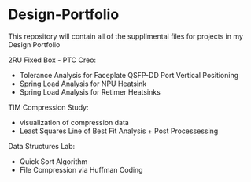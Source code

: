 # Design-Portfolio

This repository will contain all of the supplimental files for projects in my Design Portfolio

2RU Fixed Box - PTC Creo: 
   - Tolerance Analysis for Faceplate QSFP-DD Port Vertical Positioning 
   - Spring Load Analysis for NPU Heatsink 
   - Spring Load Analysis for Retimer Heatsinks

TIM Compression Study: 
   - visualization of compression data 
   - Least Squares Line of Best Fit Analysis + Post Processessing

Data Structures Lab: 
   - Quick Sort Algorithm 
   - File Compression via Huffman Coding
